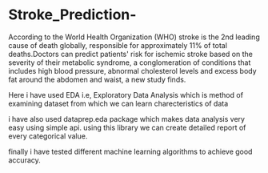 # Stroke_Prediction-
According to the World Health Organization (WHO) stroke is the 2nd leading cause of death globally, responsible for approximately 11% of total deaths.Doctors can predict patients' risk for ischemic stroke based on the severity of their metabolic syndrome, a conglomeration of conditions that includes high blood pressure, abnormal cholesterol levels and excess body fat around the abdomen and waist, a new study finds.

Here i have used EDA i.e, Exploratory Data Analysis which is method of examining dataset from which we can learn charecteristics of data

i have also used dataprep.eda package which makes data analysis very easy using simple api.
using this library we can create detailed report of every categorical value.

finally i have tested different machine learning algorithms to achieve good accuracy.
